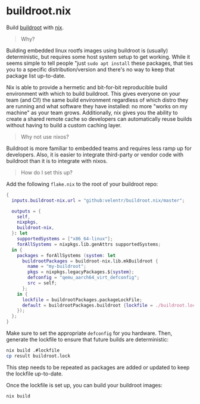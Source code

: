 <!--
SPDX-FileCopyrightText: 2024 Brian Kubisiak <brian@kubisiak.com>

SPDX-License-Identifier: CC0-1.0
-->

# buildroot.nix

Build [buildroot](https://buildroot.org/) with [nix](https://nixos.org/).

> Why?

Building embedded linux rootfs images using buildroot is (usually)
deterministic, but requires some host system setup to get working. While it
seems simple to tell people "just `sudo apt install` these packages, that ties
you to a specific distribution/version and there's no way to keep that package
list up-to-date.

Nix is able to provide a hermetic and bit-for-bit reproducible build environment
with which to build buildroot. This gives everyone on your team (and CI!) the
same build environment regardless of which distro they are running and what
software they have installed: no more "works on my machine" as your team
grows. Additionally, nix gives you the ability to create a shared remote cache
so developers can automatically reuse builds without having to build a custom
caching layer.

> Why not use nixos?

Buildroot is more familiar to embedded teams and requires less ramp up for
developers. Also, it is easier to integrate third-party or vendor code with
buildroot than it is to integrate with nixos.

> How do I set this up?

Add the following `flake.nix` to the root of your buildroot repo:

```nix
{
  inputs.buildroot-nix.url = "github:velentr/buildroot.nix/master";

  outputs = {
    self,
    nixpkgs,
    buildroot-nix,
  }: let
    supportedSystems = ["x86_64-linux"];
    forAllSystems = nixpkgs.lib.genAttrs supportedSystems;
  in {
    packages = forAllSystems (system: let
      buildrootPackages = buildroot-nix.lib.mkBuildroot {
        name = "my-buildroot";
        pkgs = nixpkgs.legacyPackages.${system};
        defconfig = "qemu_aarch64_virt_defconfig";
        src = self;
      };
    in {
      lockfile = buildrootPackages.packageLockFile;
      default = buildrootPackages.buildroot {lockfile = ./buildroot.lock;};
    });
  };
}
```

Make sure to set the appropriate `defconfig` for you hardware. Then, generate
the lockfile to ensure that future builds are deterministic:

```bash
nix build .#lockfile
cp result buildroot.lock
```

This step needs to be repeated as packages are added or updated to keep the
lockfile up-to-date.

Once the lockfile is set up, you can build your buildroot images:

```bash
nix build
```
